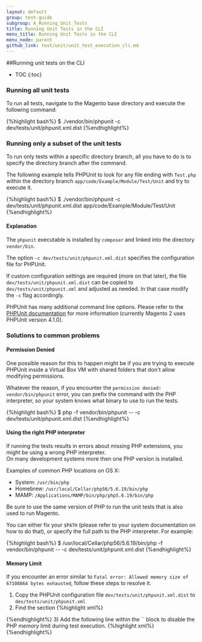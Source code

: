 ```yaml
---
layout: default
group: test-guide
subgroup: A_Running_Unit_Tests
title: Running Unit Tests in the CLI
menu_title: Running Unit Tests in the CLI
menu_node: parent
github_link: test/unit/unit_test_execution_cli.md
---
```


##Running unit tests on the CLI

* TOC
{:toc}

### Running all unit tests

To run all tests, navigate to the Magento base directory and execute the following command:

{%highlight bash%}
$ ./vendor/bin/phpunit -c dev/tests/unit/phpunit.xml.dist
{%endhighlight%}

### Running only a subset of the unit tests

To run only tests within a specific directory branch, all you have to do is to specify the directory branch after the command.

The following example tells PHPUnit to look for any file ending with `Test.php` within the directory branch `app/code/Example/Module/Test/Unit` and try to execute it.

{%highlight bash%}
$ ./vendor/bin/phpunit -c dev/tests/unit/phpunit.xml.dist app/code/Example/Module/Test/Unit
{%endhighlight%}

#### Explanation

The `phpunit` executable is installed by `composer` and linked into the directory `vendor/bin`.  

The option `-c dev/tests/unit/phpunit.xml.dist` specifies the configuration file for PHPUnit.  

If custom configuration settings are required (more on that later), the file `dev/tests/unit/phpunit.xml.dist` can be copied to `dev/tests/unit/phpunit.xml` and adjusted as needed. In that case modify the `-c` flag accordingly.  

PHPUnit has many additional command line options. Please refer to the [PHPUnit documentation](https://phpunit.de/manual/4.1/en/textui.html#textui.clioptions) for more information (currently Magento 2 uses PHPUnit version 4.1.0).

### Solutions to common problems

#### Permission Denied

One possible reason for this to happen might be if you are trying to execute PHPUnit inside a Virtual Box VM with shared folders that don't allow modifying permissions.

Whatever the reason, if you encounter the `permission denied: vendor/bin/phpunit` error, you can prefix the command with the PHP interpreter, so your system knows what binary to use to run the tests.  

{%highlight bash%}
$ php -f vendor/bin/phpunit -- -c dev/tests/unit/phpunit.xml.dist
{%endhighlight%}

#### Using the right PHP interpreter

If running the tests results in errors about missing PHP extensions, you might be using a wrong PHP interpreter.  
On many development systems more then one PHP version is installed.

Examples of common PHP locations on OS X:

* System: `/usr/bin/php`
* Homebrew: `/usr/local/Cellar/php56/5.6.19/bin/php`
* MAMP: `/Applications/MAMP/bin/php/php5.6.19/bin/php`

Be sure to use the same version of PHP to run the unit tests that is also used to run Magento.

You can either fix your `$PATH` (please refer to your system documentation on how to do that), or specify the full path to the PHP interpreter. For example:

{%highlight bash%}
$ /usr/local/Cellar/php56/5.6.19/bin/php -f vendor/bin/phpunit -- -c dev/tests/unit/phpunit.xml.dist
{%endhighlight%}

#### Memory Limit

If you encounter an error similar to `Fatal error: Allowed memory size of 67108864 bytes exhausted`, follow these steps to resolve it.

1) Copy the PHPUnit configuration file `dev/tests/unit/phpunit.xml.dist` to `dev/tests/unit/phpunit.xml`
2) Find the section
   {%highlight xml%}
<php>
    <ini name="date.timezone" value="America/Los_Angeles"/>
    <ini name="xdebug.max_nesting_level" value="200"/>
</php>
    {%endhighlight%}
3) Add the following line within the `<php>` block to disable the PHP memory limit during test execution.
   {%highlight xml%}
<ini name="memory_limit" value="-1"/>
    {%endhighlight%}
